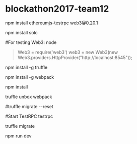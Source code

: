 # blockathon2017-team12

npm install ethereumjs-testrpc web3@0.20.1

npm install solc

#For testing Web3:
node
> Web3 = require('web3')
> web3 = new Web3(new Web3.providers.HttpProvider("http://localhost:8545"));

npm install -g truffle

npm install -g webpack

npm install

truffle unbox webpack

#truffle migrate --reset


#Start TestRPC
testrpc

truffle migrate

npm run dev